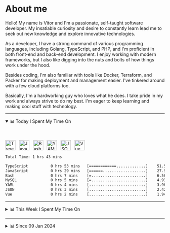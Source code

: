 # About me

Hello! My name is Vitor and I'm a passionate, self-taught software developer. My insatiable curiosity and desire to constantly learn lead me to seek out new knowledge and explore innovative technologies.

As a developer, I have a strong command of various programming languages, including Golang, TypeScript, and PHP, and I'm proficient in both front-end and back-end development. I enjoy working with modern frameworks, but I also like digging into the nuts and bolts of how things work under the hood.

Besides coding, I'm also familiar with tools like Docker, Terraform, and Packer for making deployment and management easier. I've tinkered around with a few cloud platforms too.

Basically, I'm a hardworking guy who loves what he does. I take pride in my work and always strive to do my best. I'm eager to keep learning and making cool stuff with technology.

---

<!-- ## 📊 Today I Spent My Time On -->

<details open>
<summary>📊 Today I Spent My Time On</summary>

&nbsp;

<!--DEVTIMER:TODAY:START-->
<img align="center" width="32px" src="https://cdn.simpleicons.org/typescript/3178C6" alt="TypeScript" />&nbsp;&nbsp;&nbsp;<img align="center" width="32px" src="https://cdn.simpleicons.org/javascript/F7DF1E" alt="JavaScript" />&nbsp;&nbsp;&nbsp;<img align="center" width="32px" src="https://cdn.simpleicons.org/gnubash/fff" alt="Bash" />&nbsp;&nbsp;&nbsp;<img align="center" width="32px" src="https://cdn.simpleicons.org/yaml/fff" alt="YAML" />&nbsp;&nbsp;&nbsp;<img align="center" width="32px" src="https://cdn.simpleicons.org/carrd/fff" alt="JSON" />&nbsp;&nbsp;&nbsp;<img align="center" width="32px" src="https://cdn.simpleicons.org/vuedotjs/4FC08D" alt="Vue" />&nbsp;&nbsp;&nbsp;

```txt
Total Time: 1 hrs 43 mins

TypeScript          0 hrs 53 mins   [============.............]    51.55 %
JavaScript          0 hrs 29 mins   [======...................]    27.93 %
Bash                0 hrs 7 mins    [=........................]    6.56 %
MySQL               0 hrs 5 mins    [=........................]    4.93 %
YAML                0 hrs 4 mins    [.........................]    3.96 %
JSON                0 hrs 3 mins    [.........................]    2.42 %
Vue                 0 hrs 2 mins    [.........................]    1.94 %
```

<!--DEVTIMER:TODAY:END-->

</details>

---
<details>
<summary>📊 This Week I Spent My Time On</summary>

&nbsp;

<!--DEVTIMER:WEEK:START-->
<img align="center" width="32px" src="https://cdn.simpleicons.org/typescript/3178C6" alt="TypeScript" />&nbsp;&nbsp;&nbsp;<img align="center" width="32px" src="https://cdn.simpleicons.org/gnubash/fff" alt="Bash" />&nbsp;&nbsp;&nbsp;<img align="center" width="32px" src="https://cdn.simpleicons.org/javascript/F7DF1E" alt="JavaScript" />&nbsp;&nbsp;&nbsp;<img align="center" width="32px" src="https://cdn.simpleicons.org/go/00ADD8" alt="Go" />&nbsp;&nbsp;&nbsp;<img align="center" width="32px" src="https://cdn.simpleicons.org/yaml/fff" alt="YAML" />&nbsp;&nbsp;&nbsp;<img align="center" width="32px" src="https://cdn.simpleicons.org/carrd/fff" alt="JSON" />&nbsp;&nbsp;&nbsp;<img align="center" width="32px" src="https://cdn.simpleicons.org/vuedotjs/4FC08D" alt="Vue" />&nbsp;&nbsp;&nbsp;

```txt
Total Time: 7 hrs 43 mins

TypeScript          5 hrs 39 mins   [==================.......]    73.30 %
Bash                0 hrs 43 mins   [==.......................]    9.26 %
JavaScript          0 hrs 29 mins   [=........................]    6.31 %
VimL                0 hrs 21 mins   [=........................]    4.61 %
Go                  0 hrs 15 mins   [.........................]    3.33 %
MySQL               0 hrs 5 mins    [.........................]    1.10 %
YAML                0 hrs 4 mins    [.........................]    0.89 %
JSON                0 hrs 3 mins    [.........................]    0.61 %
Vue                 0 hrs 2 mins    [.........................]    0.43 %
```

<!--DEVTIMER:WEEK:END-->
</details>

---


<details>
<summary>📊 Since 09 Jan 2024</summary>

&nbsp;

<!--DEVTIMER::START-->
<img align="center" width="32px" src="https://cdn.simpleicons.org/typescript/3178C6" alt="TypeScript" />&nbsp;&nbsp;&nbsp;<img align="center" width="32px" src="https://cdn.simpleicons.org/vuedotjs/4FC08D" alt="Vue" />&nbsp;&nbsp;&nbsp;<img align="center" width="32px" src="https://cdn.simpleicons.org/go/00ADD8" alt="Go" />&nbsp;&nbsp;&nbsp;<img align="center" width="32px" src="https://cdn.simpleicons.org/gnubash/fff" alt="Bash" />&nbsp;&nbsp;&nbsp;<img align="center" width="32px" src="https://cdn.simpleicons.org/carrd/fff" alt="JSON" />&nbsp;&nbsp;&nbsp;<img align="center" width="32px" src="https://cdn.simpleicons.org/python/3776AB" alt="Python" />&nbsp;&nbsp;&nbsp;<img align="center" width="32px" src="https://cdn.simpleicons.org/javascript/F7DF1E" alt="JavaScript" />&nbsp;&nbsp;&nbsp;<img align="center" width="32px" src="https://cdn.simpleicons.org/markdown/fff" alt="Markdown" />&nbsp;&nbsp;&nbsp;<img align="center" width="32px" src="https://cdn.simpleicons.org/yaml/fff" alt="YAML" />&nbsp;&nbsp;&nbsp;<img align="center" width="32px" src="https://cdn.simpleicons.org/html5/E34F26" alt="HTML" />&nbsp;&nbsp;&nbsp;<img align="center" width="32px" src="https://cdn.simpleicons.org/academia/fff" alt="Text" />&nbsp;&nbsp;&nbsp;<img align="center" width="32px" src="https://cdn.simpleicons.org/css3/1572B6" alt="CSS" />&nbsp;&nbsp;&nbsp;<img align="center" width="32px" src="https://cdn.simpleicons.org/php/777BB4" alt="PHP" />&nbsp;&nbsp;&nbsp;

```txt
Total Time: 269 hrs 46 mins

TypeScript          144 hrs 3 mins  [=============............]    53.40 %
Vue                 30 hrs 4 mins   [==.......................]    11.15 %
Go                  26 hrs 39 mins  [==.......................]    9.88 %
Bash                12 hrs 47 mins  [=........................]    4.74 %
JSON                12 hrs 14 mins  [=........................]    4.53 %
Python              9 hrs 11 mins   [.........................]    3.40 %
JavaScript          6 hrs 35 mins   [.........................]    2.44 %
Markdown            5 hrs 48 mins   [.........................]    2.15 %
YAML                5 hrs 20 mins   [.........................]    1.98 %
SCSS                3 hrs 9 mins    [.........................]    1.17 %
Docker              2 hrs 48 mins   [.........................]    1.04 %
HTML                1 hrs 46 mins   [.........................]    0.65 %
VimL                1 hrs 23 mins   [.........................]    0.51 %
SQL                 1 hrs 10 mins   [.........................]    0.43 %
Nginx               0 hrs 29 mins   [.........................]    0.18 %
INI                 0 hrs 20 mins   [.........................]    0.13 %
XML                 0 hrs 20 mins   [.........................]    0.12 %
Text                0 hrs 17 mins   [.........................]    0.11 %
CSS                 0 hrs 13 mins   [.........................]    0.08 %
TSX                 0 hrs 9 mins    [.........................]    0.06 %
PHP                 0 hrs 7 mins    [.........................]    0.04 %
MySQL               0 hrs 5 mins    [.........................]    0.03 %
reStructuredText    0 hrs 4 mins    [.........................]    0.02 %
Sass                0 hrs 1 mins    [.........................]    0.01 %
```

<!--DEVTIMER::END-->

</details>
